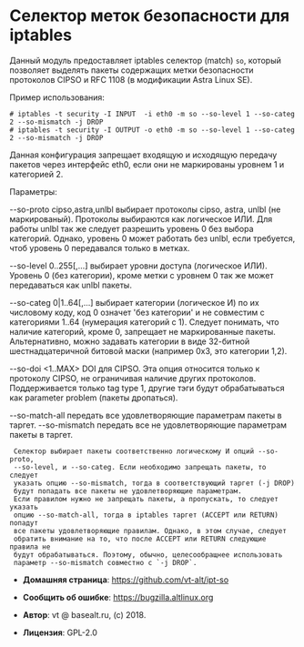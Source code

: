 # Селектор меток безопасности для iptables

Данный модуль предоставляет iptables селектор (match) `so`, который позволяет
выделять пакеты содержащих метки безопасности протоколов CIPSO и RFC 1108 (в
модификации Astra Linux SE).

Пример использования:

    # iptables -t security -I INPUT  -i eth0 -m so --so-level 1 --so-categ 2 --so-mismatch -j DROP
    # iptables -t security -I OUTPUT -o eth0 -m so --so-level 1 --so-categ 2 --so-mismatch -j DROP

Данная конфигурация запрещает входящую и исходящую передачу пакетов через
интерфейс eth0, если они не маркированы уровнем 1 и категорией 2.

Параметры:

  --so-proto cipso,astra,unlbl
     выбирает протоколы cipso, astra, unlbl (не маркированый).
     Протоколы выбираются как логическое ИЛИ. Для работы unlbl так же следует
     разрешить уровень 0 без выбора категорий. Однако, уровень 0 может работать
     без unlbl, если требуется, чтоб уровень 0 передавался только в метках.

  --so-level 0..255[,...]
     выбирает уровни доступа (логическое ИЛИ). Уровень 0 (без категории), кроме
     метки с уровнем 0 так же может передаваться как unlbl пакеты.

  --so-categ 0|1..64[,...]
     выбирает категории (логическое И) по их числовому коду, код 0 означет 'без
     категории' и не совместим с категориями 1..64 (нумерация категорий с 1).
     Следует понимать, что наличие категорий, кроме 0, запрещает не
     маркированные пакеты. Альтернативно, можно задавать категории в виде
     32-битной шестнадцатеричной битовой маски (например 0x3, это категории
     1,2).

  --so-doi <1..MAX>
     DOI для CIPSO. Эта опция относится только к протоколу CIPSO, не
     ограничивая наличие других протоколов. Поддерживается только tag type 1,
     другие тэги будут обрабатываться как parameter problem (пакеты дропаться).

  --so-match-all
     передать все удовлетворяющие параметрам пакеты в таргет.
  --so-mismatch
     передать все не удовлетворяющие параметрам пакеты в таргет.

     Селектор выбирает пакеты соответственно логическому И опций --so-proto,
     --so-level, и --so-categ. Если необходимо запрещать пакеты, то следует
     указать опцию --so-mismatch, тогда в соответствующий таргет (-j DROP)
     будут попадать все пакеты не удовлетворяющие параметрам.
     Если правилом нужно не запрещать пакеты, а пропускать, то следует указать
     опцию --so-match-all, тогда в iptables таргет (ACCEPT или RETURN) попадут
     все пакеты удовлетворяющие правилам. Однако, в этом случае, следует
     обратить внимание на то, что после ACCEPT или RETURN следующие правила не
     будут обрабатываться. Поэтому, обычно, целесообращнее использовать
     параметр --so-mismatch совместно с `-j DROP`.


* **Домашняя страница**: <https://github.com/vt-alt/ipt-so>

* **Сообщить об ошибке**: <https://bugzilla.altlinux.org>

* **Автор**: vt @ basealt.ru, (c) 2018.

* **Лицензия**: GPL-2.0

